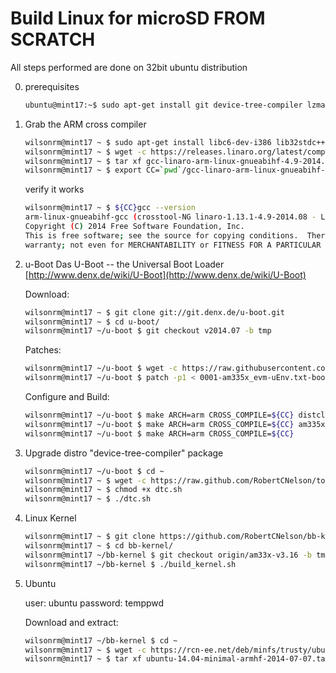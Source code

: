 # Build Linux for microSD FROM SCRATCH

All steps performed are done on 32bit ubuntu distribution

0. prerequisites

    ```bash
    ubuntu@mint17:~$ sudo apt-get install git device-tree-compiler lzma lzop u-boot-tools libncurses5-dev
    ```

1. Grab the ARM cross compiler
    
    ```bash
    wilsonrm@mint17 ~ $ sudo apt-get install libc6-dev-i386 lib32stdc++-4.8-dev
    wilsonrm@mint17 ~ $ wget -c https://releases.linaro.org/latest/components/toolchain/binaries/gcc-linaro-arm-linux-gnueabihf-4.9-2014.08_linux.tar.xz
    wilsonrm@mint17 ~ $ tar xf gcc-linaro-arm-linux-gnueabihf-4.9-2014.08_linux.tar.xz
    wilsonrm@mint17 ~ $ export CC=`pwd`/gcc-linaro-arm-linux-gnueabihf-4.9-2014.08_linux/bin/arm-linux-gnueabihf-
    ```
    
    verify it works
    
    ```bash
    wilsonrm@mint17 ~ $ ${CC}gcc --version
    arm-linux-gnueabihf-gcc (crosstool-NG linaro-1.13.1-4.9-2014.08 - Linaro GCC 4.9-2014.08) 4.9.2 20140811 (prerelease)
    Copyright (C) 2014 Free Software Foundation, Inc.
    This is free software; see the source for copying conditions.  There is NO
    warranty; not even for MERCHANTABILITY or FITNESS FOR A PARTICULAR PURPOSE.
    ```

2. u-Boot
    Das U-Boot -- the Universal Boot Loader [http://www.denx.de/wiki/U-Boot](http://www.denx.de/wiki/U-Boot)
    
    Download:

    ```bash
    wilsonrm@mint17 ~ $ git clone git://git.denx.de/u-boot.git
    wilsonrm@mint17 ~ $ cd u-boot/
    wilsonrm@mint17 ~/u-boot $ git checkout v2014.07 -b tmp
    ```

    Patches:

    ```bash
    wilsonrm@mint17 ~/u-boot $ wget -c https://raw.githubusercontent.com/eewiki/u-boot-patches/master/v2014.07/0001-am335x_evm-uEnv.txt-bootz-n-fixes.patch
    wilsonrm@mint17 ~/u-boot $ patch -p1 < 0001-am335x_evm-uEnv.txt-bootz-n-fixes.patch
    ```

    Configure and Build:

    ```bash
    wilsonrm@mint17 ~/u-boot $ make ARCH=arm CROSS_COMPILE=${CC} distclean
    wilsonrm@mint17 ~/u-boot $ make ARCH=arm CROSS_COMPILE=${CC} am335x_evm_config
    wilsonrm@mint17 ~/u-boot $ make ARCH=arm CROSS_COMPILE=${CC}
    ```

3. Upgrade distro "device-tree-compiler" package

    ```bash
    wilsonrm@mint17 ~/u-boot $ cd ~
    wilsonrm@mint17 ~ $ wget -c https://raw.github.com/RobertCNelson/tools/master/pkgs/dtc.sh
    wilsonrm@mint17 ~ $ chmod +x dtc.sh
    wilsonrm@mint17 ~ $ ./dtc.sh
    ```

4. Linux Kernel

    ```bash
    wilsonrm@mint17 ~ $ git clone https://github.com/RobertCNelson/bb-kernel.git
    wilsonrm@mint17 ~ $ cd bb-kernel/
    wilsonrm@mint17 ~/bb-kernel $ git checkout origin/am33x-v3.16 -b tmp
    wilsonrm@mint17 ~/bb-kernel $ ./build_kernel.sh
    ```

5. Ubuntu

    user: ubuntu
    password: temppwd

    Download and extract:

    ```bash
    wilsonrm@mint17 ~/bb-kernel $ cd ~
    wilsonrm@mint17 ~ $ wget -c https://rcn-ee.net/deb/minfs/trusty/ubuntu-14.04-minimal-armhf-2014-07-07.tar.xz
    wilsonrm@mint17 ~ $ tar xf ubuntu-14.04-minimal-armhf-2014-07-07.tar.xz
    ```

